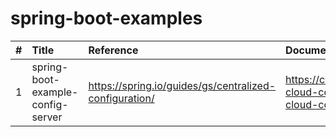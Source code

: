 # spring-boot-examples

| #    | Title                                    | Reference                                |Document                                |
| :--- | :--------------------------------------- | :--------------------------------------- |:--------------------------------------- |
| 1    |spring-boot-example-config-server         | https://spring.io/guides/gs/centralized-configuration/ |https://cloud.spring.io/spring-cloud-config/single/spring-cloud-config.html|

